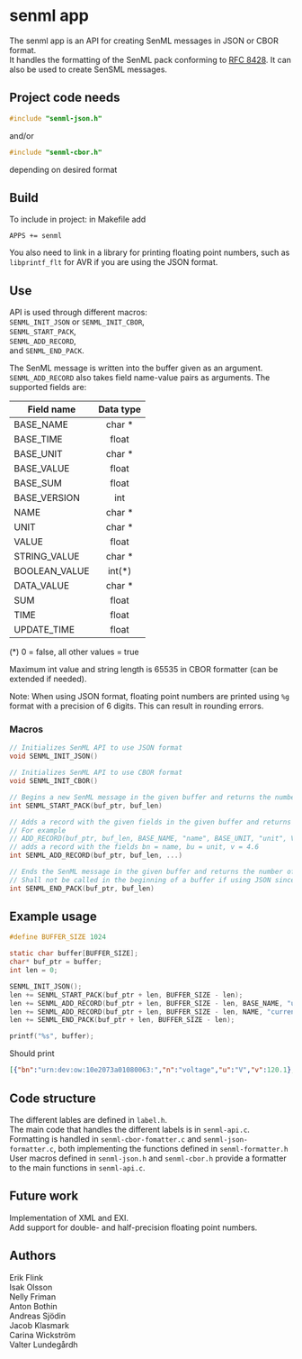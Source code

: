 # senml app
The senml app is an API for creating SenML messages in JSON or CBOR format.  
It handles the formatting of the SenML pack conforming to [RFC 8428](https://tools.ietf.org/html/rfc8428). It can also be used to create SenSML messages.

## Project code needs

```c
#include "senml-json.h"
```  
and/or  
```c
#include "senml-cbor.h"
```  
depending on desired format

## Build

To include in project:
in Makefile add

```
APPS += senml
```

You also need to link in a library for printing floating point numbers, such as `libprintf_flt` for AVR if you are using the JSON format.

## Use

API is used through different macros:  
`SENML_INIT_JSON` or `SENML_INIT_CBOR`,  
`SENML_START_PACK`,  
`SENML_ADD_RECORD`,  
and `SENML_END_PACK`.  

The SenML message is written into the buffer given as an argument.
`SENML_ADD_RECORD` also takes field name-value pairs as arguments. The supported fields are:

| Field name    | Data type |
| ------------- |:---------:|
| BASE_NAME     | char *    |
| BASE_TIME     | float     |
| BASE_UNIT     | char *    |
| BASE_VALUE    | float     |
| BASE_SUM      | float     |
| BASE_VERSION  | int       |
| NAME          | char *    |
| UNIT          | char *    |
| VALUE         | float     |
| STRING_VALUE  | char *    |
| BOOLEAN_VALUE | int(*)    |
| DATA_VALUE    | char *    |
| SUM           | float     |
| TIME          | float     |
| UPDATE_TIME   | float     |

(*) 0 = false, all other values = true

Maximum int value and string length is 65535 in CBOR formatter (can be extended if needed).

Note: When using JSON format, floating point numbers are printed using `%g` format with a precision of 6 digits. This can result in rounding errors.

### Macros
```c
// Initializes SenML API to use JSON format
void SENML_INIT_JSON()
```
```c
// Initializes SenML API to use CBOR format
void SENML_INIT_CBOR()
```
```c
// Begins a new SenML message in the given buffer and returns the number of characters written.
int SENML_START_PACK(buf_ptr, buf_len)
```
```c
// Adds a record with the given fields in the given buffer and returns the number of characters written.
// For example 
// ADD_RECORD(buf_ptr, buf_len, BASE_NAME, "name", BASE_UNIT, "unit", VALUE, 4.6)
// adds a record with the fields bn = name, bu = unit, v = 4.6
int SENML_ADD_RECORD(buf_ptr, buf_len, ...)
```
```c
// Ends the SenML message in the given buffer and returns the number of characters written.
// Shall not be called in the beginning of a buffer if using JSON since it needs to step backwards in the buffer and overwrite the last record separation character.
int SENML_END_PACK(buf_ptr, buf_len)
```

## Example usage
```c
#define BUFFER_SIZE 1024

static char buffer[BUFFER_SIZE];
char* buf_ptr = buffer;
int len = 0;

SENML_INIT_JSON();
len += SENML_START_PACK(buf_ptr + len, BUFFER_SIZE - len);
len += SENML_ADD_RECORD(buf_ptr + len, BUFFER_SIZE - len, BASE_NAME, "urn:dev:ow:10e2073a01080063", NAME, "voltage", UNIT, "V", VALUE, 120.1);
len += SENML_ADD_RECORD(buf_ptr + len, BUFFER_SIZE - len, NAME, "current", UNIT, "A", VALUE, 1.2);
len += SENML_END_PACK(buf_ptr + len, BUFFER_SIZE - len);

printf("%s", buffer);
```
Should print
```json
[{"bn":"urn:dev:ow:10e2073a01080063:","n":"voltage","u":"V","v":120.1},{"n":"current","u":"A","v":1.2}]
```
## Code structure
The different lables are defined in `label.h`.  
The main code that handles the different labels is in `senml-api.c`.  
Formatting is handled in `senml-cbor-fomatter.c` and `senml-json-formatter.c`, both implementing the functions defined in `senml-formatter.h`  
User macros defined in `senml-json.h` and `senml-cbor.h` provide a formatter to the main functions in `senml-api.c`.  

## Future work
Implementation of XML and EXI.  
Add support for double- and half-precision floating point numbers.  

## Authors
Erik Flink   \
Isak Olsson \
Nelly Friman \
Anton Bothin   \
Andreas Sjödin \
Jacob Klasmark  \
Carina Wickström \
Valter Lundegårdh 
